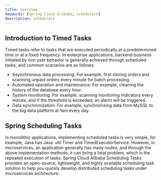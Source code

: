```yaml
---
title: overview
keywords: [Spring Cloud Alibaba, schedulerx]
description: schedulerx
---
```


## Introduction to Timed Tasks
Timed tasks refer to tasks that are executed periodically at a predetermined time or at a fixed frequency. In enterprise applications, backend business initiated by non user behavior is generally achieved through scheduled tasks, and common scenarios are as follows:
- Asynchronous data processing: For example, first storing orders and scanning unpaid orders every minute for batch processing.
- Automated operation and maintenance: For example, cleaning the history of the database every hour.
- System monitoring: For example, scanning monitoring indicators every minute, and if the threshold is exceeded, an alarm will be triggered.
- Data synchronization: For example, synchronizing data from MySQL to the big data platform at 1am every day.
## Spring Scheduling Tasks
In monolithic applications, implementing scheduled tasks is very simple, for example, Java has Java. util Timer and TimedExecutorService. However, in microservices, an application generally has many nodes, and through the above implementation methods, it can bring a fatal problem, which is the repeated execution of tasks.
Spring Cloud Alibaba Scheduling Tasks provides an open-source, lightweight, and highly available scheduling task solution to help you quickly develop distributed scheduling tasks under microservices architecture.

